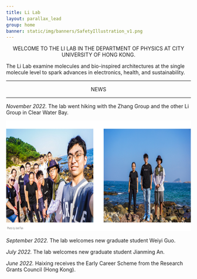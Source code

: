 ```yaml
---
title: Li Lab
layout: parallax_lead
group: home
banner: static/img/banners/SafetyIllustration_v1.png
---
```


<p align="center">WELCOME TO THE LI LAB IN THE DEPARTMENT OF PHYSICS AT CITY UNIVERSITY OF HONG KONG.
</p>

The Li Lab examine molecules and bio-inspired architectures at the single molecule level to spark advances in electronics, health, and sustainability.

---
<p align="center"> NEWS </p>

---

*November 2022.*
The lab went hiking with the Zhang Group and the other Li Group in Clear Water Bay.

<p align="center">
    <img height="300px" src="static/img/news/hiking2022Nov.jpg" alt="2022 Nov hiking">
</p>


*September 2022.*
The lab welcomes new graduate student Weiyi Guo.


*July 2022.*
The lab welcomes new graduate student Jianming An.


*June 2022.*
Haixing receives the Early Career Scheme from the Research Grants Council (Hong Kong).
